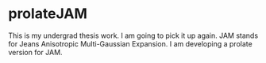 # prolateJAM
This is my undergrad thesis work. I am going to pick it up again. JAM stands for Jeans Anisotropic Multi-Gaussian Expansion. I am developing a prolate version for JAM.
